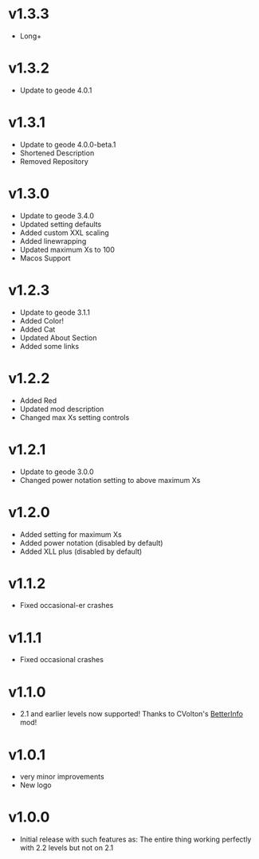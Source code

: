 # v1.3.3  
* Long+  

# v1.3.2
* Update to geode 4.0.1

# v1.3.1
* Update to geode 4.0.0-beta.1
* Shortened Description
* Removed Repository

# v1.3.0
* Update to geode 3.4.0
* Updated setting defaults
* Added custom XXL scaling
* Added linewrapping
* Updated maximum Xs to 100
* Macos Support

# v1.2.3
* Update to geode 3.1.1
* Added Color!
* Added Cat
* Updated About Section
* Added some links

# v1.2.2
* Added Red
* Updated mod description
* Changed max Xs setting controls

# v1.2.1
* Update to geode 3.0.0
* Changed power notation setting to above maximum Xs

# v1.2.0
* Added setting for maximum Xs
* Added power notation (disabled by default)
* Added XLL plus (disabled by default)

# v1.1.2
* Fixed occasional-er crashes

# v1.1.1
* Fixed occasional crashes

# v1.1.0
* 2.1 and earlier levels now supported! Thanks to CVolton's [BetterInfo](https://github.com/Cvolton/betterinfo-geode/) mod!

# v1.0.1
* very minor improvements
* New logo

# v1.0.0
* Initial release with such features as: The entire thing working perfectly with 2.2 levels but not on 2.1